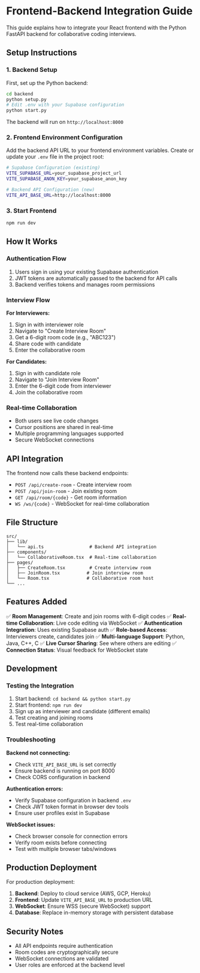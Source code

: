 # Frontend-Backend Integration Guide

This guide explains how to integrate your React frontend with the Python FastAPI backend for collaborative coding interviews.

## Setup Instructions

### 1. Backend Setup

First, set up the Python backend:

```bash
cd backend
python setup.py
# Edit .env with your Supabase configuration
python start.py
```

The backend will run on `http://localhost:8000`

### 2. Frontend Environment Configuration

Add the backend API URL to your frontend environment variables. Create or update your `.env` file in the project root:

```bash
# Supabase Configuration (existing)
VITE_SUPABASE_URL=your_supabase_project_url
VITE_SUPABASE_ANON_KEY=your_supabase_anon_key

# Backend API Configuration (new)
VITE_API_BASE_URL=http://localhost:8000
```

### 3. Start Frontend

```bash
npm run dev
```

## How It Works

### Authentication Flow
1. Users sign in using your existing Supabase authentication
2. JWT tokens are automatically passed to the backend for API calls
3. Backend verifies tokens and manages room permissions

### Interview Flow

**For Interviewers:**
1. Sign in with interviewer role
2. Navigate to "Create Interview Room"
3. Get a 6-digit room code (e.g., "ABC123")
4. Share code with candidate
5. Enter the collaborative room

**For Candidates:**
1. Sign in with candidate role  
2. Navigate to "Join Interview Room"
3. Enter the 6-digit code from interviewer
4. Join the collaborative room

### Real-time Collaboration
- Both users see live code changes
- Cursor positions are shared in real-time
- Multiple programming languages supported
- Secure WebSocket connections

## API Integration

The frontend now calls these backend endpoints:

- `POST /api/create-room` - Create interview room
- `POST /api/join-room` - Join existing room
- `GET /api/room/{code}` - Get room information
- `WS /ws/{code}` - WebSocket for real-time collaboration

## File Structure

```
src/
├── lib/
│   └── api.ts                 # Backend API integration
├── components/
│   └── CollaborativeRoom.tsx  # Real-time collaboration
├── pages/
│   ├── CreateRoom.tsx         # Create interview room
│   ├── JoinRoom.tsx          # Join interview room
│   └── Room.tsx              # Collaborative room host
└── ...
```

## Features Added

✅ **Room Management**: Create and join rooms with 6-digit codes
✅ **Real-time Collaboration**: Live code editing via WebSocket
✅ **Authentication Integration**: Uses existing Supabase auth
✅ **Role-based Access**: Interviewers create, candidates join
✅ **Multi-language Support**: Python, Java, C++, C
✅ **Live Cursor Sharing**: See where others are editing
✅ **Connection Status**: Visual feedback for WebSocket state

## Development

### Testing the Integration

1. Start backend: `cd backend && python start.py`
2. Start frontend: `npm run dev`
3. Sign up as interviewer and candidate (different emails)
4. Test creating and joining rooms
5. Test real-time collaboration

### Troubleshooting

**Backend not connecting:**
- Check `VITE_API_BASE_URL` is set correctly
- Ensure backend is running on port 8000
- Check CORS configuration in backend

**Authentication errors:**
- Verify Supabase configuration in backend `.env`
- Check JWT token format in browser dev tools
- Ensure user profiles exist in Supabase

**WebSocket issues:**
- Check browser console for connection errors
- Verify room exists before connecting
- Test with multiple browser tabs/windows

## Production Deployment

For production deployment:

1. **Backend**: Deploy to cloud service (AWS, GCP, Heroku)
2. **Frontend**: Update `VITE_API_BASE_URL` to production URL
3. **WebSocket**: Ensure WSS (secure WebSocket) support
4. **Database**: Replace in-memory storage with persistent database

## Security Notes

- All API endpoints require authentication
- Room codes are cryptographically secure
- WebSocket connections are validated
- User roles are enforced at the backend level 